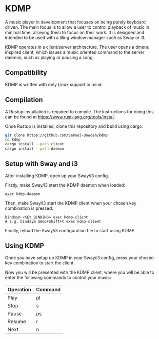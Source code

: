 # KDMP

A music player in development that focuses on being purely keyboard driven. The main focus is to allow a user to control playback of music in minimal time, allowing them to focus on their work. It is designed and intended to be used with a tiling window manager such as Sway or i3.

KDMP operates in a client/server architecture. The user opens a dmenu inspired client, which issues a music oriented command to the server daemon, such as playing or pausing a song.

## Compatibility

KDMP is written with only Linux support in mind.

## Compilation

A Rustup installation is required to compile. The instructions for doing this can be found at https://www.rust-lang.org/tools/install.

Once Rustup is installed, clone this repository and build using cargo:
```bash
git clone https://github.com/Samuel-Bowden/kdmp
cd kdmp
cargo install --path client
cargo install --path daemon 
```

## Setup with Sway and i3

After installing KDMP, open up your Sway/i3 config.

Firstly, make Sway/i3 start the KDMP daemon when loaded:
```
exec kdmp-daemon
```

Then, make Sway/i3 start the KDMP client when your chosen key combination is pressed:
```
bindsym <KEY_BINDING> exec kdmp-client
# E.g. bindsym $mod+Shift+t exec kdmp-client
```

Finally, reload the Sway/i3 configuration file to start using KDMP.

## Using KDMP

Once you have setup up KDMP in your Sway/i3 config, press your chosen key combination to start the client.

Now you will be presented with the KDMP client, where you will be able to enter the following commands to control your music:

| Operation | Command |
| --- | --- |
| Play | pl <LOCATION> |
| Stop | s |
| Pause | ps |
| Resume | r |
| Next | n |
